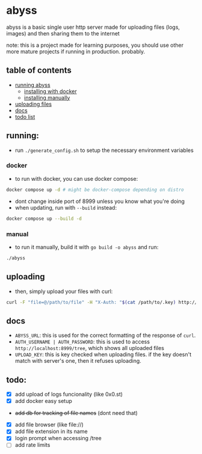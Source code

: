 # abyss

abyss is a basic single user http server made for uploading files (logs, images) and then sharing them to the internet

note: this is a project made for learning purposes, you should use other more mature projects if running in production. probably.

## table of contents

- [running abyss](#running)
  - [installing with docker](#docker)
  - [installing manually](#manual)
- [uploading files](#uploading)
- [docs](#docs)
- [todo list](#todo)

## running:

- run `./generate_config.sh` to setup the necessary environment variables

### docker

- to run with docker, you can use docker compose:

```bash
docker compose up -d # might be docker-compose depending on distro
```

- dont change inside port of 8999 unless you know what you're doing
- when updating, run with `--build` instead:

```bash
docker compose up --build -d
```

### manual

- to run it manually, build it with `go build -o abyss` and run:

```bash
./abyss
```

## uploading

- then, simply upload your files with curl:

```bash
curl -F "file=@/path/to/file" -H "X-Auth: "$(cat /path/to/.key) http://localhost:8999/
```

## docs

- `ABYSS_URL`: this is used for the correct formatting of the response of `curl`.
- `AUTH_USERNAME | AUTH_PASSWORD`: this is used to access `http://localhost:8999/tree`, which shows all uploaded files
- `UPLOAD_KEY`: this is key checked when uploading files. if the key doesn't match with server's one, then it refuses uploading.

## todo:

- [x] add upload of logs funcionality (like 0x0.st)
- [x] add docker easy setup
- ~~add db for tracking of file names~~ (dont need that)
- [x] add file browser (like file://)
- [x] add file extension in its name
- [x] login prompt when accessing /tree
- [ ] add rate limits

